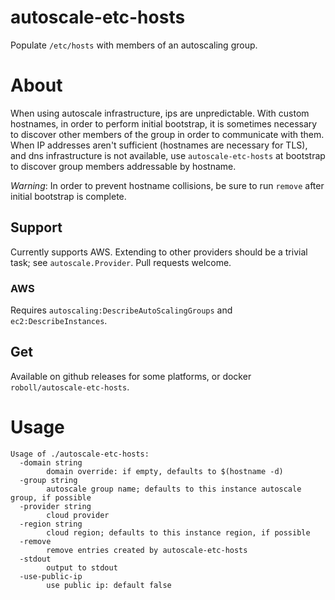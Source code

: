 # autoscale-etc-hosts

Populate `/etc/hosts` with members of an autoscaling group.

# About

When using autoscale infrastructure, ips are unpredictable. With custom hostnames, in order to perform initial bootstrap, it is sometimes necessary to discover other members of the group in order to communicate with them. When IP addresses aren't sufficient (hostnames are necessary for TLS), and dns infrastructure is not available, use `autoscale-etc-hosts` at bootstrap to discover group members addressable by hostname.

*Warning*: In order to prevent hostname collisions, be sure to run `remove` after initial bootstrap is complete.

## Support

Currently supports AWS. Extending to other providers should be a trivial task; see `autoscale.Provider`. Pull requests welcome.

### AWS

Requires `autoscaling:DescribeAutoScalingGroups` and `ec2:DescribeInstances`.

## Get

Available on github releases for some platforms, or docker `roboll/autoscale-etc-hosts`.

# Usage

```
Usage of ./autoscale-etc-hosts:
  -domain string
    	domain override: if empty, defaults to $(hostname -d)
  -group string
    	autoscale group name; defaults to this instance autoscale group, if possible
  -provider string
    	cloud provider
  -region string
    	cloud region; defaults to this instance region, if possible
  -remove
    	remove entries created by autoscale-etc-hosts
  -stdout
    	output to stdout
  -use-public-ip
    	use public ip: default false
```
